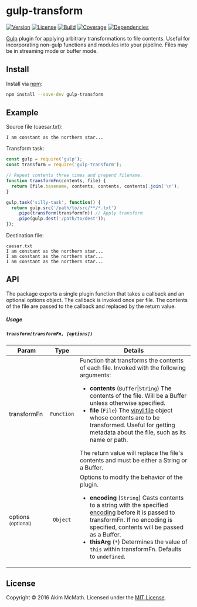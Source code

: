 # gulp-transform

[![Version][Version badge]][NPM link]
[![License][License badge]][License link]
[![Build][Build badge]][Build link]
[![Coverage][Coverage badge]][Coverage link]
[![Dependencies][Dependencies badge]][Dependencies link]


[Gulp][Gulp link] plugin for applying arbitrary transformations to
file contents. Useful for incorporating non-gulp functions and modules into
your pipeline. Files may be in streaming mode or buffer mode.

## Install

Install via [npm][NPM link]:

```sh
npm install --save-dev gulp-transform
```

## Example

Source file (caesar.txt):

```
I am constant as the northern star...
```

Transform task:

```js
const gulp = require('gulp');
const transform = require('gulp-transform');

// Repeat contents three times and prepend filename.
function transformFn(contents, file) {
  return [file.basename, contents, contents, contents].join('\n');
}

gulp.task('silly-task', function() {
  return gulp.src('/path/to/src/**/*.txt')
    .pipe(transform(transformFn)) // Apply transform
    .pipe(gulp.dest('/path/to/dest'));
});
```

Destination file:

```
caesar.txt
I am constant as the northern star...
I am constant as the northern star...
I am constant as the northern star...
```

## API

The package exports a single plugin function that takes a callback and an
optional options object. The callback is invoked once per file. The
contents of the file are passed to the callback and replaced by the return
value.

##### Usage

##### `transform(transformFn, [options])`

<table>
  <thead>
    <tr>
      <th>
        Param
      </th>
      <th align="center">
        Type
      </th>
      <th>
        Details
      </th>
    </tr>
  </thead>
  <tbody>
    <tr>
      <td>
        transformFn
      </td>
      <td align="center">
        <code>Function</code>
      </td>
      <td>
        Function that transforms the contents of each file. Invoked with the
        following arguments:
        <ul>
          <li>
            <strong>contents</strong> (<code>Buffer</code>|<code>String</code>) The contents of
            the file. Will be a Buffer unless otherwise specified.
          </li>
          <li>
            <strong>file</strong> (<code>File</code>)
            The <a href="https://github.com/gulpjs/vinyl">vinyl file</a> object
            whose contents are to be transformed. Useful for getting metadata
            about the file, such as its name or path.
          </li>
        </ul>
        The return value will replace the file's contents and must be either
        a String or a Buffer.
      </td>
    </tr>
    <tr>
      <td>
        options
        <sup>(optional)</sup>
      </td>
      <td align="center">
        <code>Object</code>
      </td>
      <td>
        Options to modify the behavior of the plugin.
        <ul>
          <li>
            <strong>encoding</strong> (<code>String</code>) Casts contents to
            a string with the specified
            <a href="https://nodejs.org/docs/latest/api/buffer.html#buffer_buffers_and_character_encodings">encoding</a>
            before it is passed to transformFn. If no encoding is specified,
            contents will be passed as a Buffer.
          </li>
          <li>
            <strong>thisArg</strong> (<code>&#42;</code>) Determines the value of
            <code>this</code> within transformFn. Defaults to
            <code>undefined</code>.
          </li>
        </ul>
      </td>
    </tr>
  </tbody>
</table>

## License

Copyright &copy; 2016 Akim McMath. Licensed under the [MIT License][License link].

[Gulp link]: http://gulpjs.com/
[NPM link]: https://npmjs.org/package/gulp-transform
[Version badge]: https://img.shields.io/npm/v/gulp-transform.svg?style=flat-square
[License badge]: https://img.shields.io/npm/l/gulp-transform.svg?style=flat-square
[License link]: LICENSE.txt
[Build link]: https://img.shields.io/travis/akim-mcmath/gulp-transform/master.svg?style=flat-square
[Build badge]: https://travis-ci.org/akim-mcmath/gulp-transform
[Coverage link]: https://img.shields.io/coveralls/akim-mcmath/gulp-transform/master.svg?style=flat-square&service=github
[Coverage badge]: https://coveralls.io/github/akim-mcmath/gulp-transform?branch=master
[Dependencies link]: https://img.shields.io/gemnasium/akim-mcmath/gulp-transform.svg?style=flat-square
[Dependencies badge]: https://gemnasium.com/akim-mcmath/gulp-transform
